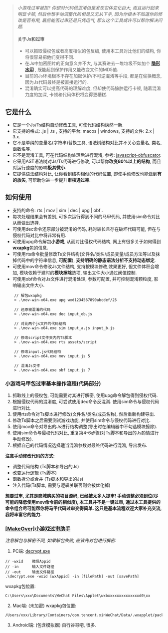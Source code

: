> *小游戏过审被拒? 你想对代码做混淆但是发现包体变化巨大, 而且运行起来明显卡顿, 然后你想手动调整代码但是又无从下手, 因为你根本不知道你的修改是否有用, 最后能否过审还是只凭运气, 那么这个工具或许可以帮你解决问题.*
> 
> #### 关于Js和过审
> * 可以抓取侵权包或者高度相似的包反编, 使用本工具对比他们的结构, 你将很容易把他们变得不同.
> * 在Js中加密图片的正向意义并不大, 与其赛进去一堆垃圾不如加个 [**隐形水印**](https://store.cocos.com/app/detail/5318) , 既能起到保护作用又能改变文件的MD5值.
> * 目前的Js环境根本不存在加密保护/不可逆混淆等手段, 都是在偷换概念, 因为Js代码最终是被直接运行的.
> * 混淆确实可以提高代码的理解难度, 但却使代码臃肿运行卡顿, 随着混淆力度的加深, 卡顿和代码体积将变得更糟糕.

## 它是什么
* 它是一个Js/Ts结构自动修改工具, 可使代码结构焕然一新.
* 它支持的格式: .js | .ts , 支持的平台: macos | windows, 支持的文件: 2.x | 3.x.
* 它不是单纯的变量名(字符串)替换工具, 语法树结构对比并不关心变量名, 类名, 函数名等.
* 它不是混淆工具, 可在代码结构处理后进行混淆, 参考: [javascript-obfuscator](https://obfuscator.io).
* 它采用AST语法树对Js/Ts代码进行修改, 可以帮你**改变80%以上的结构**, 而且对运行速度的影响**极其微小**.
* 它提供语法结构对比, 让你看到结构相似的代码位置, 即使手动修改也能做到**有的放矢**, 可帮助你进一步提升**审核通过率**.

## 如何使用
* 支持的命令: rts | mov | sim | dec | upg | obf .
* 每次处理结果会有差别, 可多次运行得到不同的马甲代码, 并使用sim命令对比从而做出选择.
* 可使用dec命令还原部分被混淆的代码, 耗时较长且存在破坏代码可能, 但在与侵权代码对比中将非常有用.
* 可使用upg命令解包**小游戏**, 从而对比侵权代码结构, 网上有很多关于如何得到**wxapkg**包的信息.
* 可使用rts命令批量修改Ts文件结构(文件名/类名/成员变量/成员方法等以及抹掉代码中的字符串信息, **可配置**), **支持明确的静态语法分析不支持动态绑定**.
* 可使用mov命令修改Js文件结构, 支持按模块修改,效果更好, 但文件体积会增加, 模块依赖于建时的**模块擦除**选项, 输出文件大小通过阀值控制.
* 可使用obf命令对Js文件进行混淆处理, 参数可配置, 并可控制混淆颗粒度, 影响输出文件大小.
```
    // 解包wxapkg
    > .\mov-win-x64.exe upg wxd1234567890abcdef/25
   
    // 还原被混淆的代码
    > .\mov-win-x64.exe dec input_ob.js

    // 对比两个js文件的代码结构
    > .\mov-win-x64.exe sim input_a.js input_b.js

    // 修改script文件夹内的TS脚本
    > .\mov-win-x64.exe rts assets/script

    // 修改input.js代码结构
    > .\mov-win-x64.exe mov input.js 5
    
    // 混淆Js文件
    > .\mov-win-x64.exe obf input.js 7
```

### 小游戏马甲包过审基本操作流程(代码部分)
1. 抓取线上的侵权包, 可能需要对其进行解密, 使用upg命令解包得到侵权代码. 
2. 根据侵权代码的混淆度, 可尝试使用dec命令反混淆. 使用sim命令与侵权代码进行对比.
3. 使用rts命令对Ts脚本进行修改(文件名/类名/成员名称), 然后重新构建导出.
4. 修改Ts脚本之后需要测试游戏功能, 并使用sim命令与侵权代码进行对比.
5. 使用mov命令对导出的Js进行结构调整(导出时在编辑器中不勾选模块擦除). 
6. 使用sim命令与侵权代码对比, 重复第4-6步骤(对Ts脚本和导出的Js酌情进行手动修改).
7. 根据自己的代码情况选择适当混淆参数对最终代码进行混淆, 导出发布.

**注意手动修改代码的方式:**
- 调整代码结构 (Ts脚本和导出的Js)
- 改变运行逻辑 (Ts脚本)
- 函数拆分或合并 (Ts脚本和导出的Js)
- 注入代码(Ts脚本, 需要与逻辑关联否则会被优化掉)

**想要过审, 尤其是商城购买的项目源码, 已经被太多人提审! 手动调整必须到位(尽可能的降低使用mov命令前的相似度), 本工具并不是一键过审, 通过本工具提供的命令组合尽可能帮你将马甲代码过审变得简单. 这只是基本流程欢迎大家补充交流, 我将丰富它的能力.**

### [[MakeOver]小游戏过审助手](https://store.cocos.com/app/detail/5337)

*注意解包与解密不同, 如果解包失败, 应该先对包进行解密.*
1. PC端: [decrypt.exe](./decrypt.exe)
```
// -wxid    微信Appid
// -in      输入文件路径
// -out     输出文件路径
.\decrypt.exe -wxid [wxAppid] -in [filePath] -out [savePath]
```
wxapkg包位置:
```
C:\Users\xxx\Documents\WeChat Files\Applet\wxbxxxxxxxxxxxxxxd0\xx
```

2. Mac端: (未加密)
wxapkg包位置:
```
/Users/xxx/Library/Containers/com.tencent.xinWeChat/Data/.wxapplet/packages/wx18ded455ed95f695/15
```

3. Android端: (包含模拟器) 自行谷哥吧, 很多.
